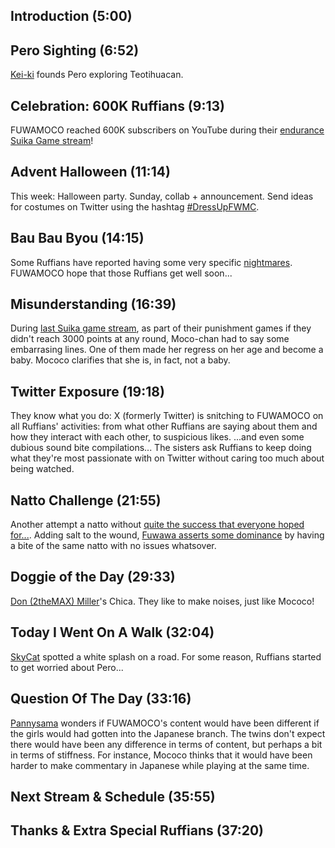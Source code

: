 ## Introduction (5:00)

## Pero Sighting (6:52)

[Kei-ki](https://twitter.com/kei_ki/status/1694435692896469225) founds Pero exploring Teotihuacan.

## Celebration: 600K Ruffians (9:13)

FUWAMOCO reached 600K subscribers on YouTube during their [endurance Suika Game stream](https://youtu.be/3PFyuPcp-Fw?t=13583)!

## Advent Halloween (11:14)

This week: Halloween party. Sunday, collab + announcement. Send ideas for costumes on Twitter using the hashtag [#DressUpFWMC](https://twitter.com/search?q=%23DressUpFWMC).

## Bau Bau Byou (14:15)

Some Ruffians have reported having some very specific [nightmares](https://youtu.be/QW_VwFyUBeU). FUWAMOCO hope that those Ruffians get well soon...

## Misunderstanding (16:39)

During [last Suika game stream](https://youtu.be/3PFyuPcp-Fw?t=5321), as part of their punishment games if they didn't reach 3000 points at any round, Moco-chan had to say some embarrasing lines. One of them made her regress on her age and become a baby. Mococo clarifies that she is, in fact, not a baby.

## Twitter Exposure (19:18)

They know what you do: X (formerly Twitter) is snitching to FUWAMOCO on all Ruffians' activities: from what other Ruffians are saying about them and how they interact with each other, to suspicious likes. ...and even some dubious sound bite compilations... The sisters ask Ruffians to keep doing what they're most passionate with on Twitter without caring too much about being watched.

## Natto Challenge (21:55)

Another attempt a natto without [quite the success that everyone hoped for...](https://youtu.be/qTcTR5q0gTk?t=1602). Adding salt to the wound, [Fuwawa asserts some dominance](https://youtu.be/qTcTR5q0gTk?t=1727) by having a bite of the same natto with no issues whatsover.

## Doggie of the Day (29:33)

[Don (2theMAX) Miller](https://twitter.com/2theMAXStairFax/status/1712834437103116612)'s Chica. They like to make noises, just like Mococo!

## Today I Went On A Walk (32:04)

[SkyCat](https://twitter.com/SkyCat46/status/1712131846144753694) spotted a white splash on a road. For some reason, Ruffians started to get worried about Pero...

## Question Of The Day (33:16)

[Pannysama](https://twitter.com/Pannysama/status/1713500769536946180) wonders if FUWAMOCO's content would have been different if the girls would had gotten into the Japanese branch. The twins don't expect there would have been any difference in terms of content, but perhaps a bit in terms of stiffness. For instance, Mococo thinks that it would have been harder to make commentary in Japanese while playing at the same time.

## Next Stream & Schedule (35:55)

## Thanks & Extra Special Ruffians (37:20)
